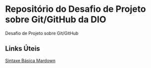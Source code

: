 # Repositório do Desafio de Projeto sobre Git/GitHub da DIO
Desafio de Projeto sobre Git/GitHub

## Links Úteis
[Sintaxe Básica Mardown](https://www.markdownguide.org/basic-syntax/)
